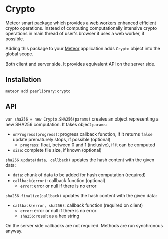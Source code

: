 Crypto
======

Meteor smart package which provides a [web workers](https://en.wikipedia.org/wiki/Web_worker) enhanced
efficient crypto operations. Instead of computing computationally intensive crypto operations in main
thread of user's browser it uses a web worker, if possible.

Adding this package to your [Meteor](http://www.meteor.com/) application adds `Crypto` object into the global scope.

Both client and server side. It provides equivalent API on the server side.

Installation
------------

```
meteor add peerlibrary:crypto
```

API
---

`var sha256 = new Crypto.SHA256(params)` creates an object representing a new SHA256 computation. It takes object `params`:

 * `onProgress(progress)`: progress callback function, if it returns `false` update prematurely stops, if possible (optional)
    * `progress`: float, between 0 and 1 (inclusive), if it can be computed
 * `size`: complete file size, if known (optional)

`sha256.update(data, callback)` updates the hash content with the given data:

 * `data`: chunk of data to be added for hash computation (required)
 * `callback(error)`: callback function (optional)
    * `error`: error or null if there is no error

`sha256.finalize(callback)` updates the hash content with the given data:

 * `callback(error, sha256)`: callback function (required on client)
    * `error`: error or null if there is no error
    * `sha256`: result as a hex string

On the server side callbacks are not required. Methods are run synchronous
anyway.
